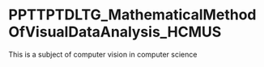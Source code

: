 # PPTTPTDLTG_MathematicalMethodOfVisualDataAnalysis_HCMUS
This is a subject of computer vision in computer science
